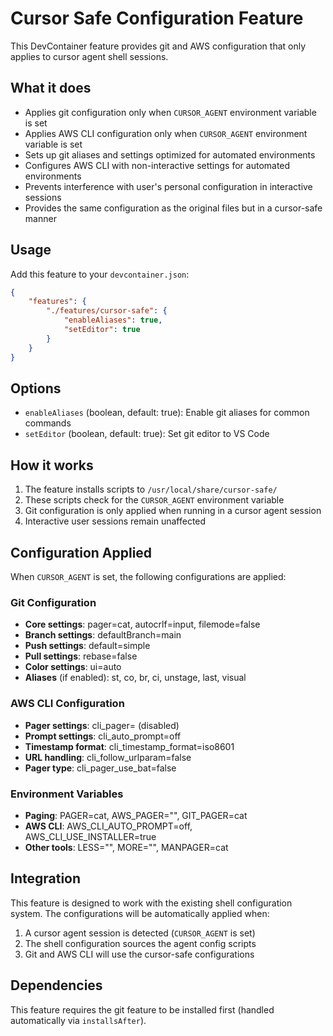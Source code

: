 # Cursor Safe Configuration Feature

This DevContainer feature provides git and AWS configuration that only applies to cursor agent shell sessions.

## What it does

- Applies git configuration only when `CURSOR_AGENT` environment variable is set
- Applies AWS CLI configuration only when `CURSOR_AGENT` environment variable is set
- Sets up git aliases and settings optimized for automated environments
- Configures AWS CLI with non-interactive settings for automated environments
- Prevents interference with user's personal configuration in interactive sessions
- Provides the same configuration as the original files but in a cursor-safe manner

## Usage

Add this feature to your `devcontainer.json`:

```json
{
    "features": {
        "./features/cursor-safe": {
            "enableAliases": true,
            "setEditor": true
        }
    }
}
```

## Options

- `enableAliases` (boolean, default: true): Enable git aliases for common commands
- `setEditor` (boolean, default: true): Set git editor to VS Code

## How it works

1. The feature installs scripts to `/usr/local/share/cursor-safe/`
2. These scripts check for the `CURSOR_AGENT` environment variable
3. Git configuration is only applied when running in a cursor agent session
4. Interactive user sessions remain unaffected

## Configuration Applied

When `CURSOR_AGENT` is set, the following configurations are applied:

### Git Configuration
- **Core settings**: pager=cat, autocrlf=input, filemode=false
- **Branch settings**: defaultBranch=main
- **Push settings**: default=simple
- **Pull settings**: rebase=false
- **Color settings**: ui=auto
- **Aliases** (if enabled): st, co, br, ci, unstage, last, visual

### AWS CLI Configuration
- **Pager settings**: cli_pager= (disabled)
- **Prompt settings**: cli_auto_prompt=off
- **Timestamp format**: cli_timestamp_format=iso8601
- **URL handling**: cli_follow_urlparam=false
- **Pager type**: cli_pager_use_bat=false

### Environment Variables
- **Paging**: PAGER=cat, AWS_PAGER="", GIT_PAGER=cat
- **AWS CLI**: AWS_CLI_AUTO_PROMPT=off, AWS_CLI_USE_INSTALLER=true
- **Other tools**: LESS="", MORE="", MANPAGER=cat

## Integration

This feature is designed to work with the existing shell configuration system. The configurations will be automatically applied when:

1. A cursor agent session is detected (`CURSOR_AGENT` is set)
2. The shell configuration sources the agent config scripts
3. Git and AWS CLI will use the cursor-safe configurations

## Dependencies

This feature requires the git feature to be installed first (handled automatically via `installsAfter`).
